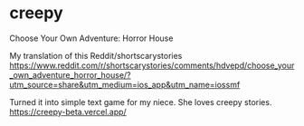 # creepy
Choose Your Own Adventure: Horror House

My translation of this Reddit/shortscarystories 
https://www.reddit.com/r/shortscarystories/comments/hdvepd/choose_your_own_adventure_horror_house/?utm_source=share&utm_medium=ios_app&utm_name=iossmf

Turned it into simple text game for my niece. She loves creepy stories.
https://creepy-beta.vercel.app/
